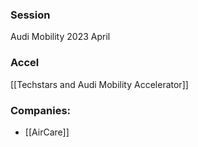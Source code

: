
### Session
Audi Mobility 2023 April

### Accel
[[Techstars and Audi Mobility Accelerator]]

### Companies:
- [[AirCare]]


